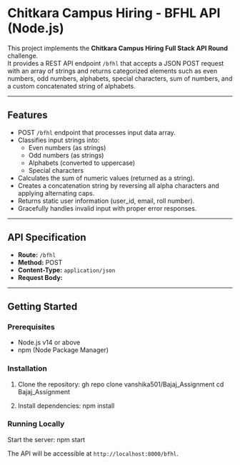 # Chitkara Campus Hiring - BFHL API (Node.js)

This project implements the **Chitkara Campus Hiring Full Stack API Round** challenge.  
It provides a REST API endpoint `/bfhl` that accepts a JSON POST request with an array of strings and returns categorized elements such as even numbers, odd numbers, alphabets, special characters, sum of numbers, and a custom concatenated string of alphabets.

---

## Features

- POST `/bfhl` endpoint that processes input data array.
- Classifies input strings into:
  - Even numbers (as strings)
  - Odd numbers (as strings)
  - Alphabets (converted to uppercase)
  - Special characters
- Calculates the sum of numeric values (returned as a string).
- Creates a concatenation string by reversing all alpha characters and applying alternating caps.
- Returns static user information (user_id, email, roll number).
- Gracefully handles invalid input with proper error responses.

---

## API Specification

- **Route:** `/bfhl`
- **Method:** POST
- **Content-Type:** `application/json`
- **Request Body:**

---

## Getting Started

### Prerequisites

- Node.js v14 or above
- npm (Node Package Manager)

### Installation

1. Clone the repository:
gh repo clone vanshika501/Bajaj_Assignment
cd Bajaj_Assignment

2. Install dependencies:
npm install

### Running Locally

Start the server:
npm start

The API will be accessible at `http://localhost:8000/bfhl`.
